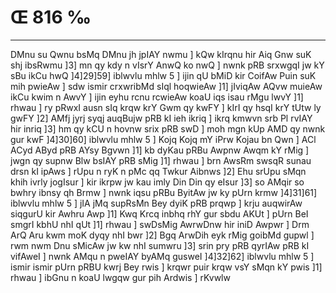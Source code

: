 # Œ 816 ‰
---
DMnu su Qwnu bsMq DMnu jh jpIAY nwmu ] kQw kIrqnu hir Aiq Gnw suK
shj ibsRwmu ]3] mn qy kdy n vIsrY AnwQ ko nwQ ] nwnk pRB srxwgqI
jw kY sBu ikCu hwQ ]4]29]59] iblwvlu mhlw 5 ] ijin qU bMiD kir
CoifAw Puin suK mih pwieAw ] sdw ismir crxwribMd sIql hoqwieAw
]1] jIviqAw AQvw muieAw ikCu kwim n AwvY ] ijin eyhu rcnu rcwieAw
koaU iqs isau rMgu lwvY ]1] rhwau ] ry pRwxI ausn sIq krqw krY Gwm qy
kwFY ] kIrI qy hsqI krY tUtw ly gwFY ]2] AMfj jyrj syqj auqBujw pRB
kI ieh ikriq ] ikrq kmwvn srb Pl rvIAY hir inriq ]3] hm qy kCU
n hovnw srix pRB swD ] moh mgn kUp AMD qy nwnk gur kwF
]4]30]60] iblwvlu mhlw 5 ] Kojq Kojq mY iPrw Kojau bn Qwn ]
ACl ACyd AByd pRB AYsy Bgvwn ]1] kb dyKau pRBu Awpnw Awqm kY rMig
] jwgn qy supnw Blw bsIAY pRB sMig ]1] rhwau ] brn AwsRm swsqR
sunau drsn kI ipAws ] rUpu n ryK n pMc qq Twkur Aibnws ]2] Ehu
srUpu sMqn khih ivrly jogIsur ] kir ikrpw jw kau imly Din Din qy
eIsur ]3] so AMqir so bwhry ibnsy qh Brmw ] nwnk iqsu pRBu ByitAw jw
ky pUrn krmw ]4]31]61] iblwvlu mhlw 5 ] jIA jMq supRsMn Bey dyiK
pRB prqwp ] krju auqwirAw siqgurU kir Awhru Awp ]1] Kwq Krcq
inbhq rhY gur sbdu AKUt ] pUrn BeI smgrI kbhU nhI qUt ]1] rhwau
] swDsMig AwrwDnw hir iniD Awpwr ] Drm ArQ Aru kwm moK dyqy nhI
bwr ]2] Bgq ArwDih eyk rMig goibMd gupwl ] rwm nwm Dnu sMicAw jw
kw nhI sumwru ]3] srin pry pRB qyrIAw pRB kI vifAweI ] nwnk AMqu n
pweIAY byAMq gusweI ]4]32]62] iblwvlu mhlw 5 ] ismir ismir pUrn
pRBU kwrj Bey rwis ] krqwr puir krqw vsY sMqn kY pwis ]1] rhwau ]
ibGnu n koaU lwgqw gur pih Ardwis ] rKvwlw
####
